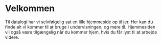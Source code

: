 # Velkommen

Til datalogi har vi selvfølgelig sat en lille hjemmeside op til jer. Her kan du finde alt vi kommer til at bruge i undervisningen, og mere til. Hjemmesiden vil også være tilgængelig når du kommer hjem, hvis du får lyst til at arbejde videre.


